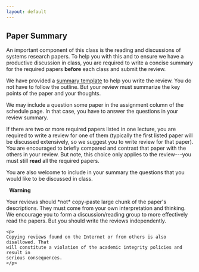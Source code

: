 ```yaml
---
layout: default
---
```


## Paper Summary

An important component of this class is the reading and discussions 
of systems research papers. To help you with this and to ensure
we have a productive discussion in class, you are required to 
write a concise summary for the required papers <b>before</b> 
each class and submit the review.

We have provided a [summary template](eecs582_review_summary.md) 
to help you write the review. You do not have to follow the outline. But your 
review must summarize the key points of the paper and your thoughts. 

We may include a question some paper in the assignment column of the schedule 
page. In that case, you have to answer the questions in your review summary. 

If there are two or more required papers listed in one lecture, you are
required to write a review for one of them (typically the first listed paper
will be discussed extensively, so we suggest you to write review for that
paper). You are encouraged to briefly compared and contrast that paper with the
others in your review. But note, this choice only applies to the review---you
must still **read** all the required papers. 

You are also welcome to include in your summary the questions that you would like to be 
discussed in class. 

<div class="card border-danger">
  <div class="card-header bg-danger text-white">
    <span class="glyphicon glyphicon-warning-sign"></span>&nbsp;&nbsp;<strong>Warning</strong>
  </div>
  <div class="card-body">
    <p>
    Your reviews should *not* copy-paste large chunk of the paper's descriptions.
    They must come from your own interpretation and thinking. We encourage you to 
    form a discussion/reading group to more effectively read the papers. But
    you should write the reviews independently.
    </p>

    <p>
    Copying reviews found on the Internet or from others is also disallowed. That
    will constitute a violation of the academic integrity policies and result in 
    serious consequences.
    </p>
  </div>
</div>
